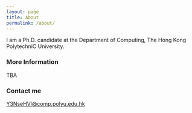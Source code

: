 ```yaml
---
layout: page
title: About
permalink: /about/
---
```


I am a Ph.D. candidate at the Department of Computing, The Hong Kong PolytechniC University.

### More Information

TBA

### Contact me

[Y3NseHVl@comp.polyu.edu.hk](mailto:cslxue@comp.polyu.edu.hk)
